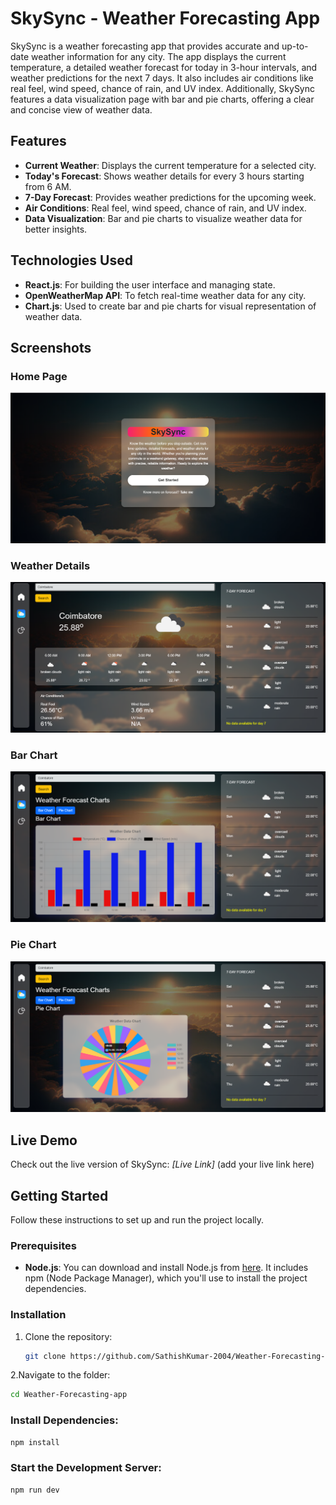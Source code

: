 # SkySync - Weather Forecasting App

SkySync is a weather forecasting app that provides accurate and up-to-date weather information for any city. The app displays the current temperature, a detailed weather forecast for today in 3-hour intervals, and weather predictions for the next 7 days. It also includes air conditions like real feel, wind speed, chance of rain, and UV index. Additionally, SkySync features a data visualization page with bar and pie charts, offering a clear and concise view of weather data.

## Features

- **Current Weather**: Displays the current temperature for a selected city.
- **Today's Forecast**: Shows weather details for every 3 hours starting from 6 AM.
- **7-Day Forecast**: Provides weather predictions for the upcoming week.
- **Air Conditions**: Real feel, wind speed, chance of rain, and UV index.
- **Data Visualization**: Bar and pie charts to visualize weather data for better insights.

## Technologies Used

- **React.js**: For building the user interface and managing state.
- **OpenWeatherMap API**: To fetch real-time weather data for any city.
- **Chart.js**: Used to create bar and pie charts for visual representation of weather data.

## Screenshots

### Home Page

![Home Page](public/app-img-1.png)

### Weather Details

![Weather](public/app-img-2.png)

### Bar Chart

![bar chart](public/app-img-3.png)

### Pie Chart

![pie chart](public/app-img-4.png)

## Live Demo

Check out the live version of SkySync: _[Live Link]_ (add your live link here)

## Getting Started

Follow these instructions to set up and run the project locally.

### Prerequisites

- **Node.js**: You can download and install Node.js from [here](https://nodejs.org/). It includes npm (Node Package Manager), which you'll use to install the project dependencies.

### Installation

1. Clone the repository:
     ```bash
   git clone https://github.com/SathishKumar-2004/Weather-Forecasting-app.git

2.Navigate to the folder:
   ```bash
   cd Weather-Forecasting-app
   ```

### Install Dependencies:
   ```bash
   npm install
   ```

### Start the Development Server:
   ```bash
   npm run dev
   ```
